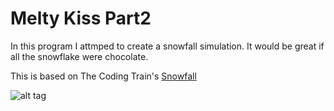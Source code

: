 # Melty Kiss Part2
In this program I attmped to create a snowfall simulation.
It would be great if all the snowflake were chocolate.

This is based on The Coding Train's [Snowfall](https://github.com/CodingTrain/website/tree/master/CodingChallenges/CC_088_snowfall)

![alt tag](example.g)
